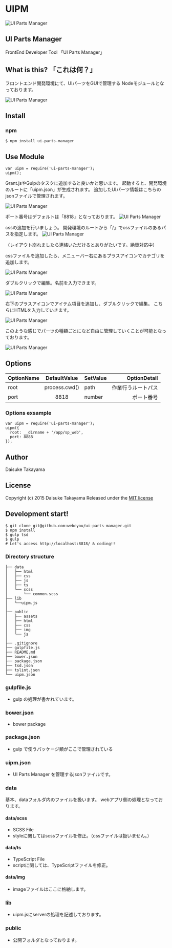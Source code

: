 # UIPM
![UI Parts Manager](http://webcyou.com/ui_parts_manager/img/logo_uipm.png)

## UI Parts Manager
FrontEnd Developer Tool
「UI Parts Manager」

## What is this? 「これは何？」
フロントエンド開発環境にて、UIパーツをGUIで管理する Nodeモジュールとなっております。


![UI Parts Manager](http://webcyou.com/ui_parts_manager/img/uipm001.png)


## Install
### npm
````
$ npm install ui-parts-manager
````


## Use Module
````
var uipm = require('ui-parts-manager');
uipm();
````
Grant.jsやGulpのタスクに追加すると良いかと思います。
起動すると、開発環境のルートに「uipm.json」が生成されます。
追加したUIパーツ情報はこちらのjsonファイルで管理されます。

![UI Parts Manager](http://webcyou.com/ui_parts_manager/img/uipm002.png)

ポート番号はデフォルトは「8818」となっております。
![UI Parts Manager](http://webcyou.com/ui_parts_manager/img/uipm003.png)

cssの追加を行いましょう。
開発環境のルートから「/」でcssファイルのあるパスを指定します。
![UI Parts Manager](http://webcyou.com/ui_parts_manager/img/uipm003b.png)

（レイアウト崩れましたら連絡いただけるとありがたいです。絶賛対応中）

cssファイルを追加したら、メニューバー右にあるプラスアイコンでカテゴリを追加します。

![UI Parts Manager](http://webcyou.com/ui_parts_manager/img/uipm004.png)

ダブルクリックで編集。名前を入力できます。

![UI Parts Manager](http://webcyou.com/ui_parts_manager/img/uipm005.png)

右下のプラスアイコンでアイテム項目を追加し、ダブルクリックで編集。
こちらにHTMLを入力していきます。

![UI Parts Manager](http://webcyou.com/ui_parts_manager/img/uipm006.png)

このような感じでパーツの種類ごとになど自由に管理していくことが可能となっております。

![UI Parts Manager](http://webcyou.com/ui_parts_manager/img/uipm007.png)



## Options
| OptionName        | DefaultValue         | SetValue                 | OptionDetail|
| --------------- |:---------------:| -------------------- | -------:|
| root | process.cwd() | path      | 作業行うルートパス     |
| port | 8818 | number      | ポート番号    |

### Options exsample
````
var uipm = require('ui-parts-manager');
uipm({
  root: __dirname + '/app/sp_web',
  port: 8888
});
````


## Author

Daisuke Takayama


## License

Copyright (c) 2015 Daisuke Takayama
Released under the [MIT license](http://opensource.org/licenses/mit-license.php)


## Development start!
````
$ git clone git@github.com:webcyou/ui-parts-manager.git
$ npm install
$ gulp tsd
$ gulp
# Let's access http://localhost:8818/ & coding!!
````

### Directory structure
````
├── data
│   ├── html
│   ├── css
│   ├── js
│   ├── ts
│   └── scss
│       └── common.scss
├── lib
│   └──uipm.js
│ 
├── public
│   ├── assets
│   ├── html
│   ├── css
│   ├── img
│   └── js
│
├── .gitignore
├── gulpfile.js
├── README.md
├── bower.json
├── package.json
├── tsd.json
├── tslint.json
└── uipm.json
````

### gulpfile.js
- gulp の処理が書かれています。

### bower.json
- bower package

### package.json
- gulp で使うパッケージ類がここで管理されている

### uipm.json
- UI Parts Manager を管理するjsonファイルです。

### data
基本、dataフォルダ内のファイルを扱います。
webアプリ側の処理となっております。

#### data/scss
- SCSS File
- styleに関してはscssファイルを修正。（cssファイルは扱いません。）

#### data/ts
- TypeScript File
- scriptに関しては、TypeScriptファイルを修正。

#### data/img
- imageファイルはここに格納します。

### lib
- uipm.jsにserverの処理を記述しております。

### public
- 公開フォルダとなっております。

